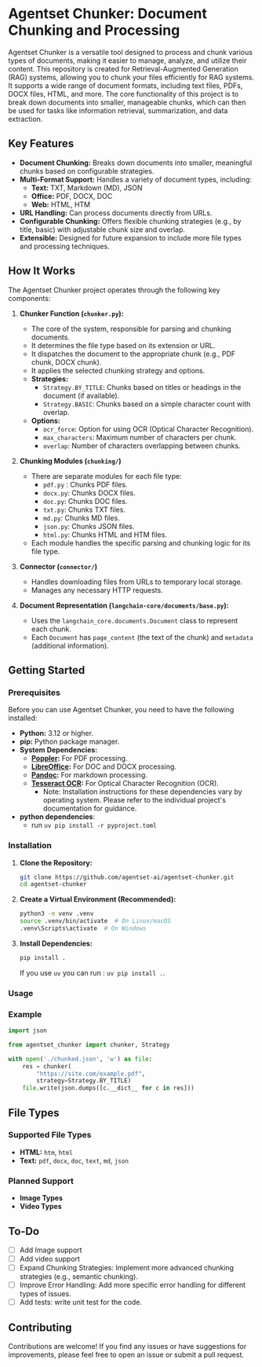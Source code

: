 # Agentset Chunker: Document Chunking and Processing


Agentset Chunker is a versatile tool designed to process and chunk various types of documents, making it easier to manage, analyze, and utilize their content. This repository is created for Retrieval-Augmented Generation (RAG) systems, allowing you to chunk your files efficiently for RAG systems. It supports a wide range of document formats, including text files, PDFs, DOCX files, HTML, and more. The core functionality of this project is to break down documents into smaller, manageable chunks, which can then be used for tasks like information retrieval, summarization, and data extraction.

## Key Features

*   **Document Chunking:** Breaks down documents into smaller, meaningful chunks based on configurable strategies.
*   **Multi-Format Support:** Handles a variety of document types, including:
    *   **Text:** TXT, Markdown (MD), JSON
    *   **Office:** PDF, DOCX, DOC
    *   **Web:** HTML, HTM
*   **URL Handling:** Can process documents directly from URLs.
*   **Configurable Chunking:** Offers flexible chunking strategies (e.g., by title, basic) with adjustable chunk size and overlap.
*   **Extensible:** Designed for future expansion to include more file types and processing techniques.

## How It Works

The Agentset Chunker project operates through the following key components:

1. **Chunker Function (`chunker.py`):**
    *   The core of the system, responsible for parsing and chunking documents.
    *   It determines the file type based on its extension or URL.
    *   It dispatches the document to the appropriate chunk (e.g., PDF chunk, DOCX chunk).
    *   It applies the selected chunking strategy and options.
    *   **Strategies:**
        *   `Strategy.BY_TITLE`: Chunks based on titles or headings in the document (if available).
        *   `Strategy.BASIC`: Chunks based on a simple character count with overlap.
    *   **Options:**
        *   `ocr_force`: Option for using OCR (Optical Character Recognition).
        *   `max_characters`: Maximum number of characters per chunk.
        *   `overlap`: Number of characters overlapping between chunks.

2. **Chunking Modules (`chunking/`)**
    *  There are separate modules for each file type:
        * `pdf.py` : Chunks PDF files.
        * `docx.py`: Chunks DOCX files.
        * `doc.py`: Chunks DOC files.
        * `txt.py`: Chunks TXT files.
        * `md.py`: Chunks MD files.
        * `json.py`: Chunks JSON files.
        * `html.py`: Chunks HTML and HTM files.
    *   Each module handles the specific parsing and chunking logic for its file type.

3. **Connector (`connector/`)**
    *   Handles downloading files from URLs to temporary local storage.
    *   Manages any necessary HTTP requests.

4. **Document Representation (`langchain-core/documents/base.py`):**
    *   Uses the `langchain_core.documents.Document` class to represent each chunk.
    *   Each `Document` has `page_content` (the text of the chunk) and `metadata` (additional information).


## Getting Started

### Prerequisites

Before you can use Agentset Chunker, you need to have the following installed:

*   **Python:** 3.12 or higher.
*   **pip:** Python package manager.
*   **System Dependencies:**
    *   **[Poppler](https://poppler.freedesktop.org/):** For PDF processing.
    *   **[LibreOffice](https://www.libreoffice.org/discover/libreoffice/):** For DOC and DOCX processing.
    *   **[Pandoc](https://pandoc.org/):** For markdown processing.
    *   **[Tesseract OCR](https://github.com/tesseract-ocr/tesseract):** For Optical Character Recognition (OCR).
        *   Note: Installation instructions for these dependencies vary by operating system. Please refer to the individual project's documentation for guidance.
* **python dependencies**:
    * run `uv pip install -r pyproject.toml`

### Installation

1.  **Clone the Repository:**
    ```bash
    git clone https://github.com/agentset-ai/agentset-chunker.git
    cd agentset-chunker
    ```

2.  **Create a Virtual Environment (Recommended):**
    ```bash
    python3 -m venv .venv
    source .venv/bin/activate  # On Linux/macOS
    .venv\Scripts\activate  # On Windows
    ```

3.  **Install Dependencies:**
    ```bash
    pip install .
    ```
    If you use `uv` you can run : `uv pip install .`.

### Usage

### Example
```python
import json

from agentset_chunker import chunker, Strategy

with open('./chunked.json', 'w') as file:
    res = chunker(
        "https://site.com/example.pdf",
        strategy=Strategy.BY_TITLE)
    file.write(json.dumps([c.__dict__ for c in res]))
```

## File Types

### Supported File Types

*   **HTML:** `htm`, `html`
*   **Text:** `pdf`, `docx`, `doc`, `text`, `md`, `json`

### Planned Support

*   **Image Types**
*   **Video Types**

## To-Do

- [ ] Add Image support
- [ ] Add video support
- [ ] Expand Chunking Strategies: Implement more advanced chunking strategies (e.g., semantic chunking).
- [ ] Improve Error Handling: Add more specific error handling for different types of issues.
- [ ] Add tests: write unit test for the code.

## Contributing

Contributions are welcome! If you find any issues or have suggestions for improvements, please feel free to open an issue or submit a pull request.
